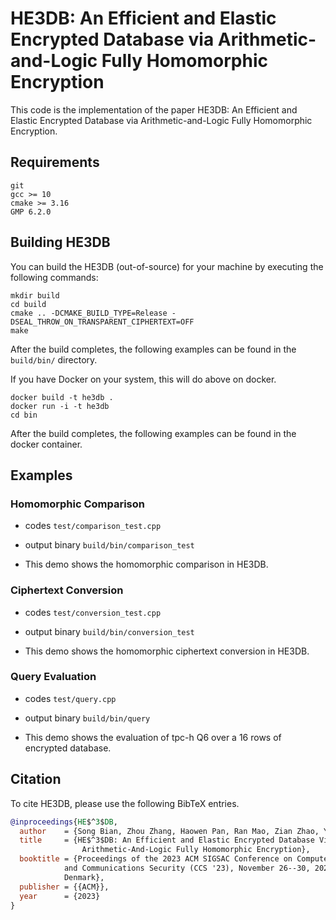# HE3DB: An Efficient and Elastic Encrypted Database via Arithmetic-and-Logic Fully Homomorphic Encryption

This code is the implementation of the paper HE3DB: An Efficient and Elastic Encrypted Database via Arithmetic-and-Logic Fully Homomorphic Encryption.

## Requirements

```plain
git 
gcc >= 10
cmake >= 3.16
GMP 6.2.0
```

## Building HE3DB

You can build the HE3DB (out-of-source) for your machine by executing the following commands:

```shell
mkdir build
cd build
cmake .. -DCMAKE_BUILD_TYPE=Release -DSEAL_THROW_ON_TRANSPARENT_CIPHERTEXT=OFF
make
```

After the build completes, the following examples can be found in the `build/bin/` directory.

If you have Docker on your system, this will do above on docker.

```shell
docker build -t he3db .
docker run -i -t he3db
cd bin
```

After the build completes, the following examples can be found in the docker container.

## Examples

### Homomorphic Comparison

- codes `test/comparison_test.cpp`

- output binary `build/bin/comparison_test`

- This demo shows the homomorphic comparison in HE3DB.

### Ciphertext Conversion

- codes `test/conversion_test.cpp`

- output binary `build/bin/conversion_test`

- This demo shows the homomorphic ciphertext conversion in HE3DB.

### Query Evaluation

- codes `test/query.cpp`

- output binary `build/bin/query`

- This demo shows the evaluation of tpc-h Q6 over a 16 rows of encrypted database.

## Citation

To cite HE3DB, please use the following BibTeX entries.

```bibtex
@inproceedings{HE$^3$DB,
  author    = {Song Bian, Zhou Zhang, Haowen Pan, Ran Mao, Zian Zhao, Yier Jin and Zhenyu Guan},
  title     = {HE$^3$DB: An Efficient and Elastic Encrypted Database Via
                Arithmetic-And-Logic Fully Homomorphic Encryption},
  booktitle = {Proceedings of the 2023 ACM SIGSAC Conference on Computer
            and Communications Security (CCS '23), November 26--30, 2023, Copenhagen,
            Denmark},
  publisher = {{ACM}},
  year      = {2023}
}
```
